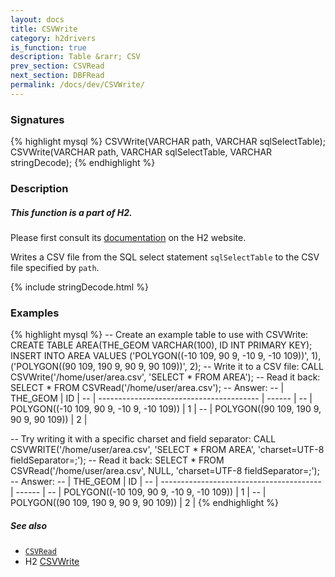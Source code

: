 ```yaml
---
layout: docs
title: CSVWrite
category: h2drivers
is_function: true
description: Table &rarr; CSV
prev_section: CSVRead
next_section: DBFRead
permalink: /docs/dev/CSVWrite/
---
```


### Signatures

{% highlight mysql %}
CSVWrite(VARCHAR path, VARCHAR sqlSelectTable);
CSVWrite(VARCHAR path, VARCHAR sqlSelectTable,
         VARCHAR stringDecode);
{% endhighlight %}

### Description

<div class="note">
  <h5>This function is a part of H2.</h5>
  <p>Please first consult its
  <a href="http://www.h2database.com/html/functions.html#csvwrite"
  target="_blank">documentation</a> on the H2 website.</p>
</div>

Writes a CSV file from the SQL select statement `sqlSelectTable` to
the CSV file specified by `path`.

{% include stringDecode.html %}

### Examples

{% highlight mysql %}
-- Create an example table to use with CSVWrite:
CREATE TABLE AREA(THE_GEOM VARCHAR(100), ID INT PRIMARY KEY);
INSERT INTO AREA VALUES
    ('POLYGON((-10 109, 90 9, -10 9, -10 109))', 1),
    ('POLYGON((90 109, 190 9, 90 9, 90 109))', 2);
-- Write it to a CSV file:
CALL CSVWrite('/home/user/area.csv', 'SELECT * FROM AREA');
-- Read it back:
SELECT * FROM CSVRead('/home/user/area.csv');
-- Answer:
-- |                 THE_GEOM                 |   ID   |
-- | ---------------------------------------- | ------ |
-- | POLYGON((-10 109, 90 9, -10 9, -10 109)) |      1 |
-- | POLYGON((90 109, 190 9, 90 9,  90 109))  |      2 |

-- Try writing it with a specific charset and field separator:
CALL CSVWRITE('/home/user/area.csv',
              'SELECT * FROM AREA', 'charset=UTF-8
                                     fieldSeparator=;');
-- Read it back:
SELECT * FROM CSVRead('/home/user/area.csv',
                      NULL,
                      'charset=UTF-8 fieldSeparator=;');
-- Answer:
-- |                     THE_GEOM             |   ID   |
-- | ---------------------------------------- | ------ |
-- | POLYGON((-10 109, 90 9, -10 9, -10 109)) |      1 |
-- | POLYGON((90 109, 190 9, 90 9,  90 109))  |      2 |
{% endhighlight %}

##### See also

* [`CSVRead`](../CSVRead)
* H2 <a href="http://www.h2database.com/html/functions.html#csvwrite"
target="_blank">CSVWrite</a>
